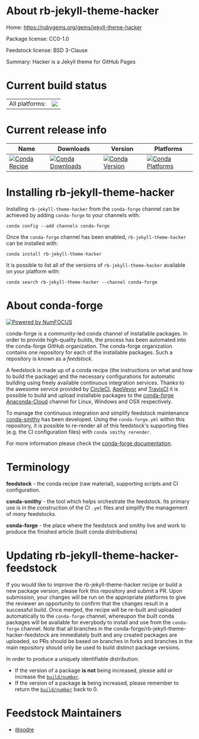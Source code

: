 About rb-jekyll-theme-hacker
============================

Home: https://rubygems.org/gems/jekyll-theme-hacker

Package license: CC0-1.0

Feedstock license: BSD 3-Clause

Summary: Hacker is a Jekyll theme for GitHub Pages



Current build status
====================


<table><tr><td>All platforms:</td>
    <td>
      <a href="https://dev.azure.com/conda-forge/feedstock-builds/_build/latest?definitionId=7718&branchName=master">
        <img src="https://dev.azure.com/conda-forge/feedstock-builds/_apis/build/status/rb-jekyll-theme-hacker-feedstock?branchName=master">
      </a>
    </td>
  </tr>
</table>

Current release info
====================

| Name | Downloads | Version | Platforms |
| --- | --- | --- | --- |
| [![Conda Recipe](https://img.shields.io/badge/recipe-rb--jekyll--theme--hacker-green.svg)](https://anaconda.org/conda-forge/rb-jekyll-theme-hacker) | [![Conda Downloads](https://img.shields.io/conda/dn/conda-forge/rb-jekyll-theme-hacker.svg)](https://anaconda.org/conda-forge/rb-jekyll-theme-hacker) | [![Conda Version](https://img.shields.io/conda/vn/conda-forge/rb-jekyll-theme-hacker.svg)](https://anaconda.org/conda-forge/rb-jekyll-theme-hacker) | [![Conda Platforms](https://img.shields.io/conda/pn/conda-forge/rb-jekyll-theme-hacker.svg)](https://anaconda.org/conda-forge/rb-jekyll-theme-hacker) |

Installing rb-jekyll-theme-hacker
=================================

Installing `rb-jekyll-theme-hacker` from the `conda-forge` channel can be achieved by adding `conda-forge` to your channels with:

```
conda config --add channels conda-forge
```

Once the `conda-forge` channel has been enabled, `rb-jekyll-theme-hacker` can be installed with:

```
conda install rb-jekyll-theme-hacker
```

It is possible to list all of the versions of `rb-jekyll-theme-hacker` available on your platform with:

```
conda search rb-jekyll-theme-hacker --channel conda-forge
```


About conda-forge
=================

[![Powered by NumFOCUS](https://img.shields.io/badge/powered%20by-NumFOCUS-orange.svg?style=flat&colorA=E1523D&colorB=007D8A)](http://numfocus.org)

conda-forge is a community-led conda channel of installable packages.
In order to provide high-quality builds, the process has been automated into the
conda-forge GitHub organization. The conda-forge organization contains one repository
for each of the installable packages. Such a repository is known as a *feedstock*.

A feedstock is made up of a conda recipe (the instructions on what and how to build
the package) and the necessary configurations for automatic building using freely
available continuous integration services. Thanks to the awesome service provided by
[CircleCI](https://circleci.com/), [AppVeyor](https://www.appveyor.com/)
and [TravisCI](https://travis-ci.org/) it is possible to build and upload installable
packages to the [conda-forge](https://anaconda.org/conda-forge)
[Anaconda-Cloud](https://anaconda.org/) channel for Linux, Windows and OSX respectively.

To manage the continuous integration and simplify feedstock maintenance
[conda-smithy](https://github.com/conda-forge/conda-smithy) has been developed.
Using the ``conda-forge.yml`` within this repository, it is possible to re-render all of
this feedstock's supporting files (e.g. the CI configuration files) with ``conda smithy rerender``.

For more information please check the [conda-forge documentation](https://conda-forge.org/docs/).

Terminology
===========

**feedstock** - the conda recipe (raw material), supporting scripts and CI configuration.

**conda-smithy** - the tool which helps orchestrate the feedstock.
                   Its primary use is in the construction of the CI ``.yml`` files
                   and simplify the management of *many* feedstocks.

**conda-forge** - the place where the feedstock and smithy live and work to
                  produce the finished article (built conda distributions)


Updating rb-jekyll-theme-hacker-feedstock
=========================================

If you would like to improve the rb-jekyll-theme-hacker recipe or build a new
package version, please fork this repository and submit a PR. Upon submission,
your changes will be run on the appropriate platforms to give the reviewer an
opportunity to confirm that the changes result in a successful build. Once
merged, the recipe will be re-built and uploaded automatically to the
`conda-forge` channel, whereupon the built conda packages will be available for
everybody to install and use from the `conda-forge` channel.
Note that all branches in the conda-forge/rb-jekyll-theme-hacker-feedstock are
immediately built and any created packages are uploaded, so PRs should be based
on branches in forks and branches in the main repository should only be used to
build distinct package versions.

In order to produce a uniquely identifiable distribution:
 * If the version of a package **is not** being increased, please add or increase
   the [``build/number``](https://conda.io/docs/user-guide/tasks/build-packages/define-metadata.html#build-number-and-string).
 * If the version of a package **is** being increased, please remember to return
   the [``build/number``](https://conda.io/docs/user-guide/tasks/build-packages/define-metadata.html#build-number-and-string)
   back to 0.

Feedstock Maintainers
=====================

* [@sodre](https://github.com/sodre/)

